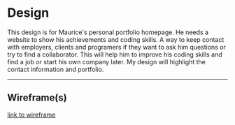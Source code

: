 # Design

<!-- give an overview of your project's design -->
<!-- describe the reasoning behind your group's design and wireframe -->
<!-- include other centralized decisions like fonts, palates, ... -->

This design is for Maurice's personal portfolio homepage. He needs a website to show his achievements and coding skills. A way to keep contact with employers, clients and programers if they want to ask him questions or try to find a collaborator. This will help him to improve his coding skills and find a job or start his own company later. My design will highlight the contact information and portfolio.  

---

## Wireframe(s)

<!-- provide a link to your wireframe documenting on Figma, or wherever it is -->

[link to wireframe](https://excalidraw.com/#json=k878kPJM9jIZECqMw0R3z,mhFdvxCshTc-WV9E7Ph7rw)

